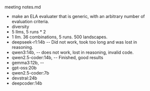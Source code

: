 meeting notes.md

- make an ELA evaluater that is generic, with an arbitrary number of evaluation criteria.
- diversity
- 5 llms, 5 runs * 2
- 1 llm. 36 combinations, 5 runs. 500 landscapes.
- deepseek-r1:14b -- Did not work, took too long and was lost in reasoning.
- qwen3:14b, -- does not work, lost in reasoning, invalid code.
- qwen2.5-coder:14b, -- Finished, good results
- gemma3:12b, --
- gpt-oss:20b
- qwen2.5-coder:7b
- devstral:24b
- deepcoder:14b